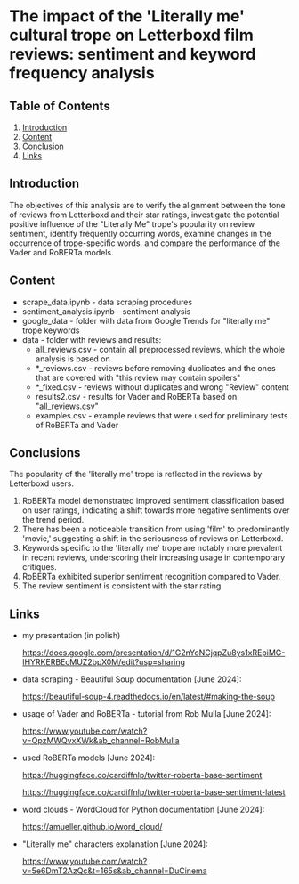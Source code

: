 # The impact of the 'Literally me' cultural trope on Letterboxd film reviews: sentiment and keyword frequency analysis

## Table of Contents

1. [Introduction](#introduction)
2. [Content](#content)
3. [Conclusion](#conclusion)
4. [Links](#links)

## Introduction

The objectives of this analysis are to verify the alignment between the tone of reviews from Letterboxd and their star ratings, investigate the potential positive influence of the "Literally Me" trope's popularity on review sentiment, identify frequently occurring words, examine changes in the occurrence of trope-specific words, and compare the performance of the Vader and RoBERTa models.

## Content

- scrape_data.ipynb - data scraping procedures
- sentiment_analysis.ipynb - sentiment analysis
- google_data - folder with data from Google Trends for "literally me" trope keywords
- data - folder with reviews and results:
  - all_reviews.csv - contain all preprocessed reviews, which the whole analysis is based on
  - \*\_reviews.csv - reviews before removing duplicates and the ones that are covered with "this review may contain spoilers"
  - \*\_fixed.csv - reviews without duplicates and wrong "Review" content
  - results2.csv - results for Vader and RoBERTa based on "all_reviews.csv"
  - examples.csv - example reviews that were used for preliminary tests of RoBERTa and Vader

## Conclusions

The popularity of the 'literally me' trope is reflected in the reviews by Letterboxd users.

1. RoBERTa model demonstrated improved sentiment classification based on user ratings, indicating a shift towards more negative sentiments over the trend period.
2. There has been a noticeable transition from using 'film' to predominantly 'movie,' suggesting a shift in the seriousness of reviews on Letterboxd.
3. Keywords specific to the 'literally me' trope are notably more prevalent in recent reviews, underscoring their increasing usage in contemporary critiques.
4. RoBERTa exhibited superior sentiment recognition compared to Vader.
5. The review sentiment is consistent with the star rating

## Links

- my presentation (in polish)

  https://docs.google.com/presentation/d/1G2nYoNCjqpZu8ys1xREpiMG-lHYRKERBEcMUZ2bpX0M/edit?usp=sharing

- data scraping - Beautiful Soup documentation \[June 2024\]:

  https://beautiful-soup-4.readthedocs.io/en/latest/#making-the-soup

- usage of Vader and RoBERTa - tutorial from Rob Mulla \[June 2024\]:

  https://www.youtube.com/watch?v=QpzMWQvxXWk&ab_channel=RobMulla

- used RoBERTa models \[June 2024\]:

  https://huggingface.co/cardiffnlp/twitter-roberta-base-sentiment

  https://huggingface.co/cardiffnlp/twitter-roberta-base-sentiment-latest

- word clouds - WordCloud for Python documentation \[June 2024\]:

  https://amueller.github.io/word_cloud/

- "Literally me" characters explanation \[June 2024\]:

  https://www.youtube.com/watch?v=5e6DmT2AzQc&t=165s&ab_channel=DuCinema
